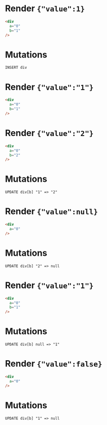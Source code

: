 # Render `{"value":1}`

```html
<div
  a="0"
  b="1"
/>
```

# Mutations
```
INSERT div
```

# Render `{"value":"1"}`

```html
<div
  a="0"
  b="1"
/>
```


# Render `{"value":"2"}`

```html
<div
  a="0"
  b="2"
/>
```

# Mutations
```
UPDATE div[b] "1" => "2"
```

# Render `{"value":null}`

```html
<div
  a="0"
/>
```

# Mutations
```
UPDATE div[b] "2" => null
```

# Render `{"value":"1"}`

```html
<div
  a="0"
  b="1"
/>
```

# Mutations
```
UPDATE div[b] null => "1"
```

# Render `{"value":false}`

```html
<div
  a="0"
/>
```

# Mutations
```
UPDATE div[b] "1" => null
```